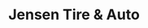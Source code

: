 ---
title: "Jensen Tire & Auto"
url: /omaha/jensen-tire-und-auto-harney-street/
shop: Autowerkstatt
---